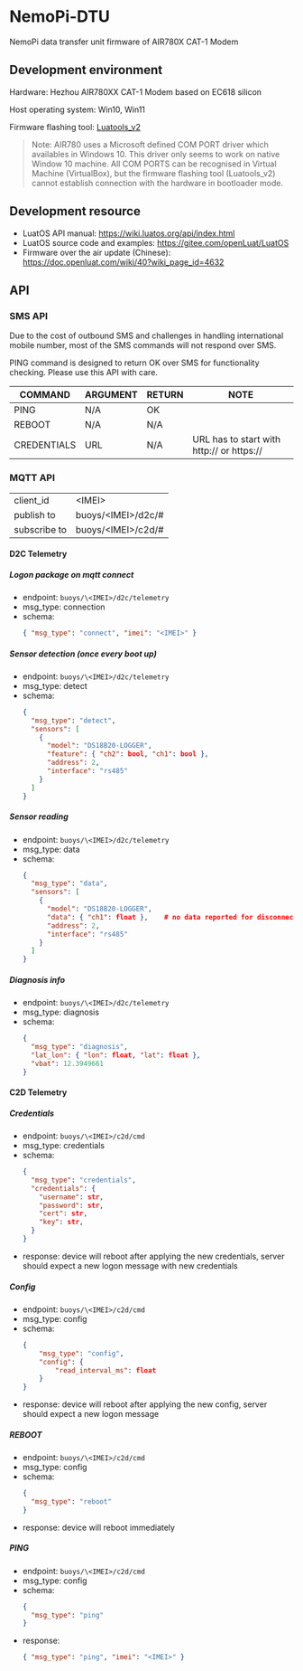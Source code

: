 # NemoPi-DTU

NemoPi data transfer unit firmware of AIR780X CAT-1 Modem

## Development environment

Hardware: Hezhou AIR780XX CAT-1 Modem based on EC618 silicon

Host operating system: Win10, Win11

Firmware flashing tool: [Luatools_v2](https://luatos.com/luatools/download/last)

> Note: AIR780 uses a Microsoft defined COM PORT driver which availables in Windows 10.
> This driver only seems to work on native Window 10 machine.
> All COM PORTS can be recognised in Virtual Machine (VirtualBox), but the firmware flashing tool (Luatools_v2) cannot establish connection with the hardware in bootloader mode.

## Development resource

- LuatOS API manual: https://wiki.luatos.org/api/index.html
- LuatOS source code and examples: https://gitee.com/openLuat/LuatOS
- Firmware over the air update (Chinese): https://doc.openluat.com/wiki/40?wiki_page_id=4632

## API

### SMS API

Due to the cost of outbound SMS and challenges in handling international mobile number, most of the SMS commands will not respond over SMS.

PING command is designed to return OK over SMS for functionality checking. Please use this API with care.

| COMMAND     | ARGUMENT | RETURN | NOTE                                      |
| ----------- | -------- | ------ | ----------------------------------------- |
| PING        | N/A      | OK     |                                           |
| REBOOT      | N/A      | N/A    |                                           |
| CREDENTIALS | URL      | N/A    | URL has to start with http:// or https:// |

### MQTT API

|              |                     |
| ------------ | ------------------- |
| client_id    | \<IMEI>             |
| publish to   | buoys/\<IMEI>/d2c/# |
| subscribe to | buoys/\<IMEI>/c2d/# |

#### D2C Telemetry

##### Logon package on mqtt connect

- endpoint: `buoys/\<IMEI>/d2c/telemetry`
- msg_type: connection
- schema:
  ```json
  { "msg_type": "connect", "imei": "<IMEI>" }
  ```

##### Sensor detection (once every boot up)

- endpoint: `buoys/\<IMEI>/d2c/telemetry`
- msg_type: detect
- schema:
  ```json
  {
    "msg_type": "detect",
    "sensors": [
      {
        "model": "DS18B20-LOGGER",
        "feature": { "ch2": bool, "ch1": bool },
        "address": 2,
        "interface": "rs485"
      }
    ]
  }
  ```

##### Sensor reading

- endpoint: `buoys/\<IMEI>/d2c/telemetry`
- msg_type: data
- schema:
  ```json
  {
    "msg_type": "data",
    "sensors": [
      {
        "model": "DS18B20-LOGGER",
        "data": { "ch1": float },    # no data reported for disconnected channel 2, due to device SDK delects json key when value is NULL
        "address": 2,
        "interface": "rs485"
      }
    ]
  }
  ```

##### Diagnosis info

- endpoint: `buoys/\<IMEI>/d2c/telemetry`
- msg_type: diagnosis
- schema:
  ```json
  {
    "msg_type": "diagnosis",
    "lat_lon": { "lon": float, "lat": float },
    "vbat": 12.3949661
  }
  ```

#### C2D Telemetry

##### Credentials

- endpoint: `buoys/\<IMEI>/c2d/cmd`
- msg_type: credentials
- schema:
  ```json
  {
    "msg_type": "credentials",
    "credentials": {
      "username": str,
      "password": str,
      "cert": str,
      "key": str,
    }
  }
  ```
- response: device will reboot after applying the new credentials, server should expect a new logon message with new credentials

##### Config

- endpoint: `buoys/\<IMEI>/c2d/cmd`
- msg_type: config
- schema:
  ```json
  {
      "msg_type": "config",
      "config": {
          "read_interval_ms": float
      }
  }
  ```
- response: device will reboot after applying the new config, server should expect a new logon message

##### REBOOT

- endpoint: `buoys/\<IMEI>/c2d/cmd`
- msg_type: config
- schema:
  ```json
  {
    "msg_type": "reboot"
  }
  ```
- response: device will reboot immediately

##### PING

- endpoint: `buoys/\<IMEI>/c2d/cmd`
- msg_type: config
- schema:
  ```json
  {
    "msg_type": "ping"
  }
  ```
- response:
  ```json
  { "msg_type": "ping", "imei": "<IMEI>" }
  ```
